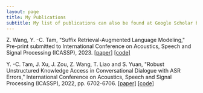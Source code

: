 ```yaml
---
layout: page
title: My Publications
subtitle: My list of publications can also be found at Google Scholar by clicking the little icon at the bottom.
---
```


Z. Wang, Y. -C. Tam, "Suffix Retrieval-Augmented Language Modeling," Pre-print submitted to International Conference on Acoustics, Speech and Signal Processing (ICASSP), 2023.
[[paper]](https://arxiv.org/abs/2211.03053) [[code]](https://github.com/Victor-wang-902/SUREALM)

Y. -C. Tam, J. Xu, J. Zou, Z. Wang, T. Liao and S. Yuan, "Robust Unstructured Knowledge Access in Conversational Dialogue with ASR Errors," International Conference on Acoustics, Speech and Signal Processing (ICASSP), 2022, pp. 6702-6706.
[[paper]](https://ieeexplore.ieee.org/document/9746741) [[code]](https://github.com/yctam/dstc10_track2_task2)

